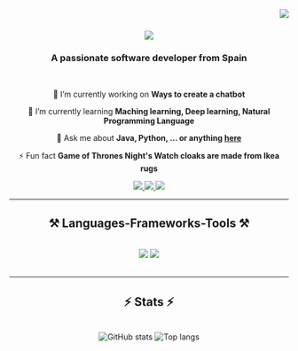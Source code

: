 <img align="right" src="https://visitor-badge.laobi.icu/badge?page_id=amedinByBivium.amedinByBivium" />

<h1 align="center">
    <img src="https://readme-typing-svg.herokuapp.com/?font=Righteous&size=35&center=true&vCenter=true&width=500&height=70&duration=4000&lines=Hi+There!+👋;+I'm+Amedin+Aguado!;" />
</h1>

<h3 align="center">A passionate software developer from Spain</h3>

<br/>

<div align="center">
 
 🔭 I’m currently working on **Ways to create a chatbot**
 
 🌱 I’m currently learning **Maching learning, Deep learning, Natural Programming Language**

💬 Ask me about **Java, Python, ... or anything [here](https://github.com/amedinByBivium/amedinByBivium/issues)**

⚡ Fun fact **Game of Thrones Night's Watch cloaks are made from Ikea rugs**

 </div>
 
<div align="center"> 
  <a href="mailto:profesionalemailame@gmail.com">
    <img src="https://img.shields.io/badge/Gmail-333333?style=for-the-badge&logo=gmail&logoColor=red" />
  </a>
  <a href="https://www.linkedin.com/in/amedin-aguado-bbb1482aa" target="_blank">
    <img src="https://img.shields.io/badge/LinkedIn-0077B5?style=for-the-badge&logo=linkedin&logoColor=white" target="_blank" />
  </a>
  <a href="https://github.com/amCodess" target="_blank">
     <img src="https://img.shields.io/badge/Main GitHub-000000?style=for-the-badge&logo=github&logoColor=white" target="_blank" /> <!-- sqlite, safari, google-chrome are other good icon options -->
  </a>
</div>

 <hr/>
 
<h2 align="center">⚒️ Languages-Frameworks-Tools ⚒️</h2>
<br/>
<div align="center">
    <img src="https://skillicons.dev/icons?i=androidstudio,bash,css,debian,gradle,eclipse,figma,firebase,flask,flutter,html" />
    <img src="https://skillicons.dev/icons?i=java,js,jquery,kali,latex,linux,mysql,py,qt,sqlite,tensorflow,cs" /><br>
</div>

<br/>
<hr/>



<h2 align="center">⚡ Stats ⚡</h2>
<br>
<div align=center>
    <img alt="GitHub stats" src="https://github-readme-stats.vercel.app/api?username=amedinByBivium&show_icons=true&theme=transparent"/>
    <img alt="Top langs" src="https://github-readme-stats.vercel.app/api/top-langs/?username=amedinByBivium&layout=compact&&langs_count=8"/>
</div>

<br/><br/>


